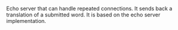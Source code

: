 Echo server that can handle repeated connections. It sends back a translation of a submitted word. It is based on the echo server implementation.
